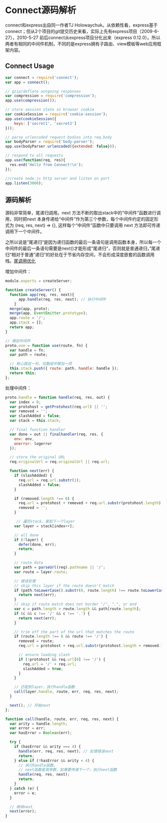 # Connect源码解析

connect和express出自同一作者TJ Holowaychuk。从依赖性看，express基于connect；但从2个项目的git提交历史来看，实际上先有express项目（2009-6-27），2010-5-27 前后connect从express项目分化出来（express 0.12.0）。所以两者有相同的中间件机制，不同的是express拥有子路由、view模板等web应用框架内容。

## Connect Usage

``` js
var connect = require('connect');
var app = connect();

// gzip/deflate outgoing responses
var compression = require('compression');
app.use(compression());

// store session state in browser cookie
var cookieSession = require('cookie-session');
app.use(cookieSession({
    keys: ['secret1', 'secret2']
}));

// parse urlencoded request bodies into req.body
var bodyParser = require('body-parser');
app.use(bodyParser.urlencoded({extended: false}));

// respond to all requests
app.use(function(req, res){
  res.end('Hello from Connect!\n');
});

//create node.js http server and listen on port
app.listen(3000);
```

## 源码解析

源码非常简单，尾递归调用。next 方法不断的取出stack中的“中间件”函数进行调用，同时把next 本身传递给“中间件”作为第三个参数，每个中间件约定的固定形式为 (req, res, next) => {}, 这样每个“中间件“函数中只要调用 next 方法即可传递调用下一个中间件。

之所以说是”尾递归“是因为递归函数的最后一条语句是调用函数本身，所以每一个中间件的最后一条语句需要是next()才能形成”尾递归“，否则就是普通递归，”尾递归“相对于普通”递归“的好处在于节省内存空间，不会形成深度嵌套的函数调用栈。[尾调用优化](http://www.ruanyifeng.com/blog/2015/04/tail-call.html)

增加中间件：
``` js
module.exports = createServer;

function createServer() {
  function app(req, res, next){
      app.handle(req, res, next); // 执行中间件
    }
  merge(app, proto);
  merge(app, EventEmitter.prototype);
  app.route = '/';
  app.stack = [];
  return app;
}

// 增加中间件
proto.use = function use(route, fn) {
  var handle = fn;
  var path = route;

  // 核心就这一句，往数组中增加一项
  this.stack.push({ route: path, handle: handle });
  return this;
};
```

处理中间件：
``` js
proto.handle = function handle(req, res, out) {
  var index = 0;
  var protohost = getProtohost(req.url) || '';
  var removed = '';
  var slashAdded = false;
  var stack = this.stack;

  // final function handler
  var done = out || finalhandler(req, res, {
    env: env,
    onerror: logerror
  });

  // store the original URL
  req.originalUrl = req.originalUrl || req.url;

  function next(err) {
    if (slashAdded) {
      req.url = req.url.substr(1);
      slashAdded = false;
    }

    if (removed.length !== 0) {
      req.url = protohost + removed + req.url.substr(protohost.length);
      removed = '';
    }

     // 遍历stack，拿到下一个layer
    var layer = stack[index++];

    // all done
    if (!layer) {
      defer(done, err);
      return;
    }

    // route data
    var path = parseUrl(req).pathname || '/';
    var route = layer.route;

    // 错误处理
    // skip this layer if the route doesn't match
    if (path.toLowerCase().substr(0, route.length) !== route.toLowerCase()) {
      return next(err);
    }
    // skip if route match does not border "/", ".", or end
    var c = path.length > route.length && path[route.length];
    if (c && c !== '/' && c !== '.') {
      return next(err);
    }

    // trim off the part of the url that matches the route
    if (route.length !== 0 && route !== '/') {
      removed = route;
      req.url = protohost + req.url.substr(protohost.length + removed.length);

      // ensure leading slash
      if (!protohost && req.url[0] !== '/') {
        req.url = '/' + req.url;
        slashAdded = true;
      }
    }

    // 匹配到layer，执行handle函数
    call(layer.handle, route, err, req, res, next);
  }

  next(); // 开始next
};

function call(handle, route, err, req, res, next) {
  var arity = handle.length;
  var error = err;
  var hasError = Boolean(err);

  try {
    if (hasError && arity === 4) {
      handle(err, req, res, next); // 处理错误next
      return;
    } else if (!hasError && arity < 4) {
      // 执行handle函数。
      // next函数是其参数，如果要传递下一个，执行next函数
      handle(req, res, next);
      return;
    }
  } catch (e) {
    error = e;
  }

  // 继续next
  next(error);
}
```
